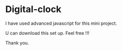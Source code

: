 # Digital-clock

I have used advanced javascript for this mini project.




U can download this set up.
Feel free !!!



Thank you.

